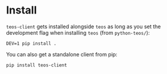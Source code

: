 # Install 

`teos-client` gets installed alongside `teos` as long as you set the development flag when installing `teos` (from `python-teos/`):

```
DEV=1 pip install .
```

You can also get a standalone client from pip:

```
pip install teos-client
```